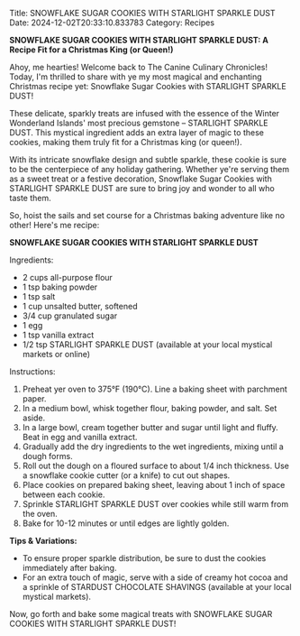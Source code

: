 Title: SNOWFLAKE SUGAR COOKIES WITH STARLIGHT SPARKLE DUST
Date: 2024-12-02T20:33:10.833783
Category: Recipes


**SNOWFLAKE SUGAR COOKIES WITH STARLIGHT SPARKLE DUST: A Recipe Fit for a Christmas King (or Queen!)**

Ahoy, me hearties! Welcome back to The Canine Culinary Chronicles! Today, I'm thrilled to share with ye my most magical and enchanting Christmas recipe yet: Snowflake Sugar Cookies with STARLIGHT SPARKLE DUST!

These delicate, sparkly treats are infused with the essence of the Winter Wonderland Islands' most precious gemstone – STARLIGHT SPARKLE DUST. This mystical ingredient adds an extra layer of magic to these cookies, making them truly fit for a Christmas king (or queen!).

With its intricate snowflake design and subtle sparkle, these cookie is sure to be the centerpiece of any holiday gathering. Whether ye're serving them as a sweet treat or a festive decoration, Snowflake Sugar Cookies with STARLIGHT SPARKLE DUST are sure to bring joy and wonder to all who taste them.

So, hoist the sails and set course for a Christmas baking adventure like no other! Here's me recipe:

**SNOWFLAKE SUGAR COOKIES WITH STARLIGHT SPARKLE DUST**

Ingredients:

* 2 cups all-purpose flour
* 1 tsp baking powder
* 1 tsp salt
* 1 cup unsalted butter, softened
* 3/4 cup granulated sugar
* 1 egg
* 1 tsp vanilla extract
* 1/2 tsp STARLIGHT SPARKLE DUST (available at your local mystical markets or online)

Instructions:

1. Preheat yer oven to 375°F (190°C). Line a baking sheet with parchment paper.
2. In a medium bowl, whisk together flour, baking powder, and salt. Set aside.
3. In a large bowl, cream together butter and sugar until light and fluffy. Beat in egg and vanilla extract.
4. Gradually add the dry ingredients to the wet ingredients, mixing until a dough forms.
5. Roll out the dough on a floured surface to about 1/4 inch thickness. Use a snowflake cookie cutter (or a knife) to cut out shapes.
6. Place cookies on prepared baking sheet, leaving about 1 inch of space between each cookie.
7. Sprinkle STARLIGHT SPARKLE DUST over cookies while still warm from the oven.
8. Bake for 10-12 minutes or until edges are lightly golden.

**Tips & Variations:**

* To ensure proper sparkle distribution, be sure to dust the cookies immediately after baking.
* For an extra touch of magic, serve with a side of creamy hot cocoa and a sprinkle of STARDUST CHOCOLATE SHAVINGS (available at your local mystical markets).

Now, go forth and bake some magical treats with SNOWFLAKE SUGAR COOKIES WITH STARLIGHT SPARKLE DUST!